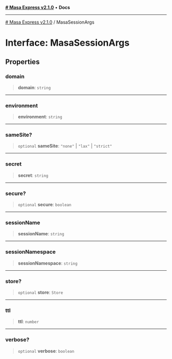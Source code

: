 [**# Masa Express v2.1.0**](../README.md) • **Docs**

***

[# Masa Express v2.1.0](../globals.md) / MasaSessionArgs

# Interface: MasaSessionArgs

## Properties

### domain

> **domain**: `string`

***

### environment

> **environment**: `string`

***

### sameSite?

> `optional` **sameSite**: `"none"` \| `"lax"` \| `"strict"`

***

### secret

> **secret**: `string`

***

### secure?

> `optional` **secure**: `boolean`

***

### sessionName

> **sessionName**: `string`

***

### sessionNamespace

> **sessionNamespace**: `string`

***

### store?

> `optional` **store**: `Store`

***

### ttl

> **ttl**: `number`

***

### verbose?

> `optional` **verbose**: `boolean`
